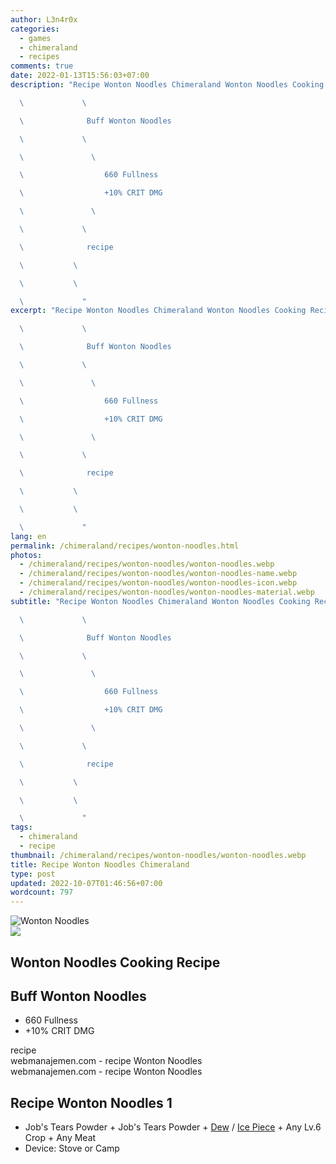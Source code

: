 ```yaml
---
author: L3n4r0x
categories:
  - games
  - chimeraland
  - recipes
comments: true
date: 2022-01-13T15:56:03+07:00
description: "Recipe Wonton Noodles Chimeraland Wonton Noodles Cooking Recipe

  \             \ 

  \              Buff Wonton Noodles

  \             \ 

  \               \ 

  \                  660 Fullness

  \                  +10% CRIT DMG

  \               \ 

  \             \ 

  \              recipe

  \           \ 

  \           \ 

  \             "
excerpt: "Recipe Wonton Noodles Chimeraland Wonton Noodles Cooking Recipe

  \             \ 

  \              Buff Wonton Noodles

  \             \ 

  \               \ 

  \                  660 Fullness

  \                  +10% CRIT DMG

  \               \ 

  \             \ 

  \              recipe

  \           \ 

  \           \ 

  \             "
lang: en
permalink: /chimeraland/recipes/wonton-noodles.html
photos:
  - /chimeraland/recipes/wonton-noodles/wonton-noodles.webp
  - /chimeraland/recipes/wonton-noodles/wonton-noodles-name.webp
  - /chimeraland/recipes/wonton-noodles/wonton-noodles-icon.webp
  - /chimeraland/recipes/wonton-noodles/wonton-noodles-material.webp
subtitle: "Recipe Wonton Noodles Chimeraland Wonton Noodles Cooking Recipe

  \             \ 

  \              Buff Wonton Noodles

  \             \ 

  \               \ 

  \                  660 Fullness

  \                  +10% CRIT DMG

  \               \ 

  \             \ 

  \              recipe

  \           \ 

  \           \ 

  \             "
tags:
  - chimeraland
  - recipe
thumbnail: /chimeraland/recipes/wonton-noodles/wonton-noodles.webp
title: Recipe Wonton Noodles Chimeraland
type: post
updated: 2022-10-07T01:46:56+07:00
wordcount: 797
---
```


<link
  rel="stylesheet"
  href="https://rawcdn.githack.com/dimaslanjaka/Web-Manajemen/870a349/css/bootstrap-5-3-0-alpha3-wrapper.css"
/>
<section id="bootstrap-wrapper">
  <div data-bs-theme="dark">
    <div class="card mb-2">
      <div class="card-body">
        <div class="row g-0">
          <div class="col-sm-4 position-relative mb-2">
            <img
              src="https://www.webmanajemen.com/chimeraland/recipes/wonton-noodles/wonton-noodles-material.webp"
              class="card-img fit-cover w-100 h-100"
              alt="Wonton Noodles"
              data-fancybox="true"
            />
          </div>
          <div class="col-sm-8 mb-2">
            <div class="card-body">
              <div class="d-flex flex-row align-items-center mb-3">
                <img
                  class="d-inline-block me-2"
                  src="https://www.webmanajemen.com/chimeraland/recipes/wonton-noodles/wonton-noodles-icon.webp"
                  width="auto"
                  height="auto"
                  style="vertical-align: middle"
                />
                <h2 class="fs-5">Wonton Noodles Cooking Recipe</h2>
              </div>
              <h2 class="card-title fs-5">Buff Wonton Noodles</h2>
              <div class="card-text">
                <ul>
                  <li>660 Fullness</li>
                  <li>+10% CRIT DMG</li>
                </ul>
              </div>
              <span class="badge rounded-pill">recipe</span>
            </div>
            <div class="card-footer text-end text-muted mt-auto">
              webmanajemen.com - recipe Wonton Noodles
            </div>
          </div>
        </div>
      </div>
      <div class="card-footer text-end text-muted">
        webmanajemen.com - recipe Wonton Noodles
      </div>
    </div>
    <div class="row mb-2">
      <div class="col-12 col-lg-6 recipe-item mb-2">
        <div class="card">
          <div class="card-body">
            <h2 class="card-title fs-5">Recipe Wonton Noodles 1</h2>
            <div class="card-text">
              <ul>
                <li>
                  Job&#x27;s Tears Powder<span> + </span>Job&#x27;s Tears
                  Powder<span> + </span
                  ><a
                    class="text-decoration-none text-primary"
                    href="/chimeraland/materials/dew.html"
                    >Dew</a
                  ><span> / </span
                  ><a
                    class="text-decoration-none text-primary"
                    href="/chimeraland/materials/ice-piece.html"
                    >Ice Piece</a
                  ><span> + </span>Any Lv.6 Crop<span> + </span>Any Meat
                </li>
                <li>Device: Stove or Camp</li>
              </ul>
            </div>
          </div>
        </div>
      </div>
    </div>
  </div>
</section>